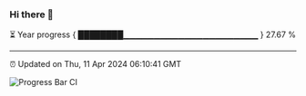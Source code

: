 ### Hi there 👋

⏳ Year progress { ████████▁▁▁▁▁▁▁▁▁▁▁▁▁▁▁▁▁▁▁▁▁▁ } 27.67 %

---

⏰ Updated on Thu, 11 Apr 2024 06:10:41 GMT

![Progress Bar CI](https://github.com/Shyam-Makwana/GitHub-Actions-Demo/workflows/Progress%20Bar%20CI/badge.svg)
